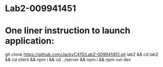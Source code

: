 # Lab2-009941451

# One liner instruction to launch application:

git clone https://github.com/JackyC415/Lab2-009941451.git lab2 && cd lab2 && cd client && npm i && cd ../server && npm i && npm run dev
